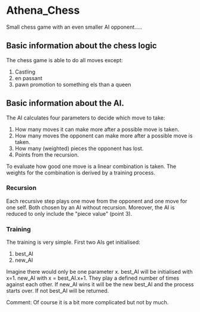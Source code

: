 # Athena_Chess

Small chess game with an even smaller AI opponent.....


## Basic information about the chess logic
The chess game is able to do all moves except: 
1. Castling
2. en passant
3. pawn promotion to something els than a queen 

## Basic information about the AI. 
The AI calculates four parameters to decide which move to take: 

1. How many moves it can make more after a possible move is taken. 
2. How many moves the opponent can make more after a possible move is taken.
3. How many (weighted) pieces the opponent has lost. 
4. Points from the recursion. 

To evaluate how good one move is a linear combination is taken. 
The weights for the combination is derived by a training process. 

### Recursion 
Each recursive step plays one move from the opponent and one move for one self. 
Both chosen by an AI without recursion. 
Moreover, the AI is reduced to only include the "piece value" (point 3).

### Training 
The training is very simple. First two AIs get initialised: 

1. best_AI
2. new_AI

Imagine there would only be one parameter x. best_AI will be initialised with x=1. 
new_AI with x = best_AI.x+1. They play a defined number of times against each other. 
If new_AI wins it will be the new best_AI and the process starts over. If not best_AI will be returned. 

Comment: Of course it is a bit more complicated but not by much.